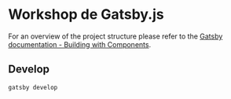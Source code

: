 # Workshop de Gatsby.js

For an overview of the project structure please refer to the [Gatsby documentation - Building with Components](https://www.gatsbyjs.org/docs/building-with-components/).

## Develop

```sh
gatsby develop
```
